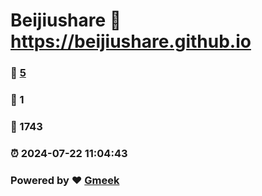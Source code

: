 # Beijiushare :link: https://beijiushare.github.io 
### :page_facing_up: [5](https://beijiushare.github.io/tag.html) 
### :speech_balloon: 1 
### :hibiscus: 1743 
### :alarm_clock: 2024-07-22 11:04:43 
### Powered by :heart: [Gmeek](https://github.com/Meekdai/Gmeek)
